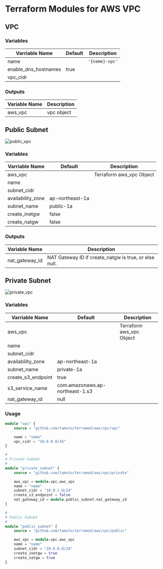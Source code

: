 # Terraform Modules for AWS VPC

## VPC

### Variables

| Varriable Name       | Default | Description    |
| -------------------- | ------- | -------------- |
| name                 |         | `'{name}-vpc'` |
| enable_dns_hostnames | true    |                |
| vpc_cidr             |         |                |

### Outputs

| Variable Name | Description |
| ------------- | ----------- |
| aws_vpc       | vpc object  |

## Public Subnet

![public_vpc](../_img/public_vpc.png)

### Variables

| Varriable Name    | Default         | Description              |
| ----------------- | --------------- | ------------------------ |
| aws_vpc           |                 | Terraform aws_vpc Object |
| name              |                 |                          |
| subnet_cidr       |                 |                          |
| availability_zone | ap-northeast-1a |                          |
| subnet_name       | public-1a       |                          |
| create_inetgw     | false           |                          |
| create_natgw      | false           |                          |

### Outputs

| Variable Name  | Description                                           |
| -------------- | ----------------------------------------------------- |
| nat_gateway_id | NAT Gateway ID if create_natgw is true, or else null. |

## Private Subnet

![private_vpc](../_img/private_vpc.png)

### Variables

| Varriable Name     | Default                         | Description              |
| ------------------ | ------------------------------- | ------------------------ |
| aws_vpc            |                                 | Terraform aws_vpc Object |
| name               |                                 |                          |
| subnet_cidr        |                                 |                          |
| availability_zone  | ap-northeast-1a                 |                          |
| subnet_name        | private-1a                      |                          |
| create_s3_endpoint | true                            |                          |
| s3_service_name    | com.amazonaws.ap-northeast-1.s3 |                          |
| nat_gateway_id     | null                            |                          |

### Usage

```terraform
module "vpc" {
    source = "github.com/tamuto/terramod/aws/vpc/vpc"

    name = "name"
    vpc_cidr = "10.0.0.0/16"
}

#
# Private Subnet
#
module "private_subnet" {
    source = "github.com/tamuto/terramod/aws/vpc/private"

    aws_vpc = module.vpc.aws_vpc
    name = "name"
    subnet_cidr = "10.0.1.0/24"
    create_s3_endpoint = false
    nat_gateway_id = module.public_subnet.nat_gateway_id
}

#
# Public Subnet
#
module "public_subnet" {
    source = "github.com/tamuto/terramod/aws/vpc/public"

    aws_vpc = module.vpc.aws_vpc
    name = "name"
    subnet_cidr = "10.0.0.0/24"
    create_inetgw = true
    create_natgw = true
}
```
